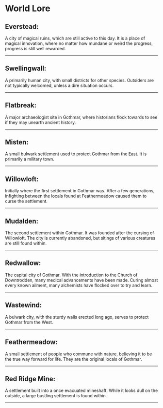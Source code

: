 # World Lore

## Everstead: 
A city of magical ruins, which are still active to this day. It is a place of magical innovation, where no matter how mundane or weird the progress, progress is still well rewarded. 

---

## Swellingwall: 
A primarily human city, with small districts for other species. Outsiders are not typically welcomed, unless a dire situation occurs.

---

## Flatbreak: 
A major archaeologist site in Gothmar, where historians flock towards to see if they may unearth ancient history.

---

## Misten: 
A small bulwark settlement used to protect Gothmar from the East. It is primarily a military town.

---

## Willowloft: 
Initially where the first settlement in Gothmar was. After a few generations, infighting between the locals found at Feathermeadow caused them to curse the settlement.

---

## Mudalden: 
The second settlement within Gothmar. It was founded after the cursing of Willowloft. The city is currently abandoned, but sitings of various creatures are still found within.

---

## Redwallow: 
The capital city of Gothmar. With the introduction to the Church of Downtrodden, many medical advancements have been made. Curing almost every known ailment, many alchemists have flocked over to try and learn.

---

## Wastewind: 
A bulwark city, with the sturdy walls erected long ago, serves to protect Gothmar from the West.

---

## Feathermeadow: 
A small settlement of people who commune with nature, believing it to be the true way forward for life. They are the original locals of Gothmar.

---

## Red Ridge Mine: 
A settlement built into a once evacuated mineshaft. While it looks dull on the outside, a large bustling settlement is found  within.

---